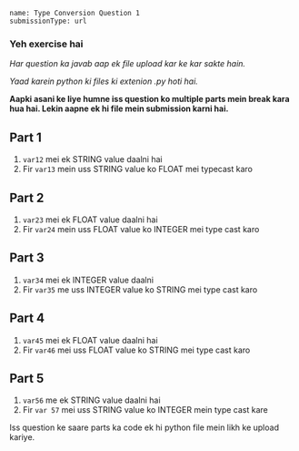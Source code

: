 ```ngMeta
name: Type Conversion Question 1
submissionType: url
```

### Yeh exercise hai
*Har question ka javab aap ek file upload kar ke kar sakte hain.*

*Yaad karein python ki files ki extenion .py hoti hai.*

**Aapki asani ke liye humne iss question ko multiple parts mein break kara hua hai. Lekin aapne ek hi file mein submission karni hai.**

## Part 1
1. `var12` mei ek STRING value daalni hai
2. Fir `var13` mein uss STRING value ko FLOAT mei typecast karo

## Part 2
1. `var23` mei ek FLOAT value daalni hai
2. Fir `var24` mein uss FLOAT value ko INTEGER mei type cast karo

## Part 3
1. `var34` mei ek INTEGER value daalni
2. Fir `var35` me uss INTEGER value ko STRING mei type cast karo

## Part 4
1. `var45` mei ek FLOAT value daalni hai
2. Fir `var46` mei uss FLOAT value ko STRING mei type cast karo

## Part 5
1. `var56` me ek STRING value daalni hai
2. Fir `var 57` mei uss STRING value ko INTEGER mein type cast kare

Iss question ke saare parts ka code ek hi python file mein likh ke upload kariye.
